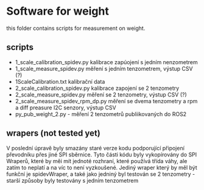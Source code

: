 # Software for weight

this folder contains scripts for measurement on weight.

## scripts
  - 1_scale_calibration_spidev.py kalibrace zapúojení s jedním nenzometrem
  - 1_scale_measure_spidev.py měření s jedním tenzometrem, výstup CSV (?)
  - 1ScaleCalibration.txt kalibrační data
  - 2_scale_calibration_spidev.py kalibrace zapojení se 2 tenzometry
  - 2_scale_measure_spidev.py měření se 2 tenzometry, výstup CSV (?)
  - 2_scale_measure_spidev_rpm_dp.py měření se dvema tenzometry a rpm a diff preasure I2C senzory, výstup CSV
  - py_pub_weight_2.py - měření 2 tenzometrů publiikovaných do ROS2
  
## wrapers (not tested yet)
V poslední úpravě byly smazány staré verze kodu podporující připojení převodníku přes jiné SPI sběrnice. 
Tyto části kódu byly vykopírovány do SPI Wraperů, které by měi mít jednoté rozhraní, které používá třída váhy, ale zatím to neplatí a na víc to není vyzkoušené.
Jediný wraper který by měl být funkční je spidevWraper, a také jako jedniný byl testován se 2 tenzometry - starší způsoby byly testovány s jedním tenzometrem


